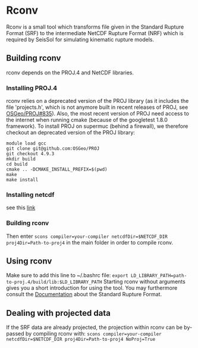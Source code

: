 # Rconv
Rconv is a small tool which transforms file given in the Standard Rupture Format (SRF) to the intermediate NetCDF Rupture Format (NRF) which is required by SeisSol for simulating kinematic rupture models.

## Building rconv

rconv depends on the PROJ.4 and NetCDF libraries.

### Installing PROJ.4

rconv relies on a deprecated version of the PROJ library (as it includes the file 'projects.h', which is not anymore built in recent releases of PROJ, see [OSGeo/PROJ#835](OSGeo/PROJ#835)). Also, the most recent version of PROJ need access to the internet when running cmake (because of the googletest 1.8.0 framework). To install PROJ on supermuc (behind a firewall), we therefore checkout an deprecated version of the PROJ library:

```
module load gcc
git clone git@github.com:OSGeo/PROJ
git checkout 4.9.3
mkdir build
cd build
cmake .. -DCMAKE_INSTALL_PREFIX=$(pwd)
make 
make install
```

### Installing netcdf

see this [link](https://seissol.readthedocs.io/en/latest/compilation.html#installing-netcdf)

### Building rconv

Then enter
`scons compiler=your-compiler netcdfDir=$NETCDF_DIR proj4Dir=Path-to-proj4`
in the main folder in order to compile rconv.

## Using rconv
Make sure to add this line to ~/.bashrc file:
`export LD_LIBRARY_PATH=path-to-proj.4/build/lib:$LD_LIBRARY_PATH`
Starting rconv without arguments gives you a short introduction for using the tool. You may furthermore consult the [Documentation](https://seissol.readthedocs.io/en/latest/standard-rupture-format.html) about the Standard Rupture Format.

## Dealing with projected data
If the SRF data are already projected, the projection within rconv can be by-passed by compiling rconv with:
`scons compiler=your-compiler netcdfDir=$NETCDF_DIR proj4Dir=Path-to-proj4 NoProj=True`
